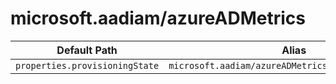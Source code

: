 # microsoft.aadiam/azureADMetrics

| Default Path | Alias |
|---|---|
| `properties.provisioningState` | `microsoft.aadiam/azureADMetrics/provisioningState` |

